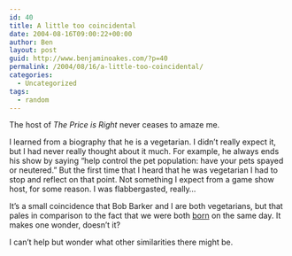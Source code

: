 ```yaml
---
id: 40
title: A little too coincidental
date: 2004-08-16T09:00:22+00:00
author: Ben
layout: post
guid: http://www.benjaminoakes.com/?p=40
permalink: /2004/08/16/a-little-too-coincidental/
categories:
  - Uncategorized
tags:
  - random
---
```

The host of _The Price is Right_ never ceases to amaze me.

I learned from a biography that he is a vegetarian. I didn&#8217;t really expect it, but I had never really thought about it much. For example, he always ends his show by saying &#8220;help control the pet population: have your pets spayed or neutered.&#8221; But the first time that I heard that he was vegetarian I had to stop and reflect on that point. Not something I expect from a game show host, for some reason. I was flabbergasted, really&#8230;

It&#8217;s a small coincidence that Bob Barker and I are both vegetarians, but that pales in comparison to the fact that we were both [born](http://www.sptimes.com/2003/12/09/Floridian/At_80__Bob_Barker_is_.shtml) on the same day. It makes one wonder, doesn&#8217;t it?

I can&#8217;t help but wonder what other similarities there might be.